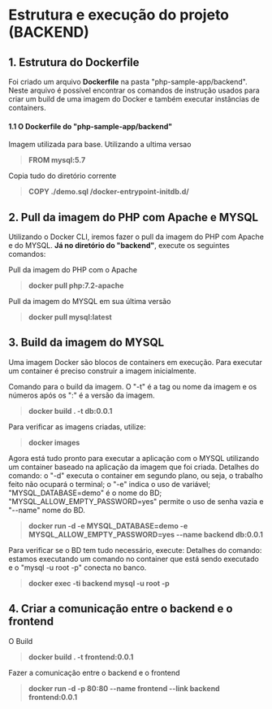 # Estrutura e execução do projeto (BACKEND)

## 1. Estrutura do Dockerfile
Foi criado um arquivo **Dockerfile** na pasta "php-sample-app/backend". Neste arquivo é possível encontrar os comandos de instrução usados para criar um build de uma imagem do Docker e também executar instâncias de containers.

#### 1.1 O Dockerfile do "php-sample-app/backend"

Imagem utilizada para base. Utilizando a ultima versao
> **FROM mysql:5.7**

Copia tudo do diretório corrente
> **COPY ./demo.sql /docker-entrypoint-initdb.d/**

## 2. Pull da imagem do PHP com Apache e MYSQL

Utilizando o Docker CLI, iremos fazer o pull da imagem do PHP com Apache e do MYSQL. **Já no diretório do "backend"**, execute os seguintes comandos:

Pull da imagem do PHP com o Apache

> **docker pull php:7.2-apache**

Pull da imagem do MYSQL em sua última versão

> **docker pull mysql:latest**

## 3. Build da imagem do MYSQL

Uma imagem Docker são blocos de containers em execução.
Para executar um container é preciso construir a imagem inicialmente.

Comando para o build da imagem. O "-t" é a tag ou nome da imagem e os números após os ":" é a versão da imagem.

> **docker build . -t db:0.0.1**

Para verificar as imagens criadas, utilize:

> **docker images**

Agora está tudo pronto para executar a aplicação com o MYSQL utilizando um container baseado na aplicação da imagem que foi criada. Detalhes do comando: o "-d" executa o container em segundo plano, ou seja, o trabalho feito não ocupará o terminal; o "-e" indica o uso de variável; "MYSQL_DATABASE=demo" é o nome do BD; "MYSQL_ALLOW_EMPTY_PASSWORD=yes" permite o uso de senha vazia e "--name" nome do BD.

> **docker run -d -e MYSQL_DATABASE=demo -e MYSQL_ALLOW_EMPTY_PASSWORD=yes --name backend db:0.0.1**

Para verificar se o BD tem tudo necessário, execute:
Detalhes do comando: estamos executando um comando no container que está sendo executado e o "mysql -u root -p" conecta no banco.

> **docker exec -ti backend mysql -u root -p**

## 4. Criar a comunicação entre o backend e o frontend

O Build

> **docker build . -t frontend:0.0.1**

Fazer a comunicação entre o backend e o frontend

> **docker run -d -p 80:80 --name frontend --link backend frontend:0.0.1**
